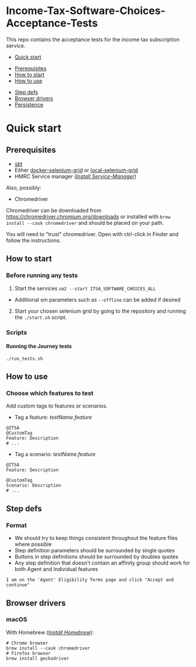 # Income-Tax-Software-Choices-Acceptance-Tests

This repo contains the acceptance tests for the income tax subscription service.

* [Quick start](#Quick-start)
 - [Prerequisites](#Prerequisites)
 - [How to start](#How-to-start)
 - [How to use](#How-to-use)
* [Step defs](#Step-defs)
* [Browser drivers](#Browser-drivers)
* [Persistence](#Persistence)

# Quick start

## Prerequisites

* [sbt](http://www.scala-sbt.org/)
* Either [docker-selenium-grid](https://github.com/hmrc/docker-selenium-grid) or [local-selenium-grid](https://github.com/hmrc/local-selenium-grid)
* HMRC Service manager (*[Install Service-Manager](https://github.com/hmrc/service-manager/wiki/Install#install-service-manager)*)

Also, possibly:
* Chromedriver

Chromedriver can be downloaded from https://chromedriver.chromium.org/downloads or installed with `brew install --cask chromedriver` and should be placed on your path.

You will need to "trust" chromedriver. Open with ctrl-click in Finder and follow the instructions.

## How to start

### Before running any tests

1. Start the services `sm2 --start ITSA_SOFTWARE_CHOICES_ALL`
* Additional sm parameters such as `--offline` can be added if desired

2. Start your chosen selenium grid by going to the repository and running the `./start.sh` script.

### Scripts

#### Running the Journey tests
```
./run_tests.sh
```

## How to use

### Choose which features to test
Add custom tags to features or scenarios.

* Tag a feature:
  *testName.feature*
```
@ITSA
@CustomTag
Feature: Description
# ...
```

* Tag a scenario:
  *testName.feature*
```
@ITSA
Feature: Description

@CustomTag
Scenario: Description
# ...
```

## Step defs

### Format

* We should try to keep things consistent throughout the feature files where possible
* Step definition parameters should be surrounded by single quotes
* Buttons in step definitions should be surrounded by doubles quotes
* Any step definition that doesn't contain an affinity group should work for both Agent and Individual features

```
I am on the 'Agent' Eligibility Terms page and click "Accept and continue"
```

## Browser drivers
### macOS
With Homebrew (*[Install Homebrew](https://github.com/Homebrew/install#install-homebrew-on-macos-or-linux)*):
```shell
# Chrome browser
brew install --cask chromedriver 
# Firefox browser
brew install geckodriver
```

